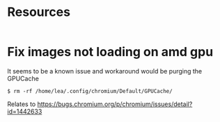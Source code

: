 # Resources
```text

```

# Fix images not loading on amd gpu
It seems to be a known issue and workaround would be purging the GPUCache
```shell
$ rm -rf /home/lea/.config/chromium/Default/GPUCache/
```
Relates to
https://bugs.chromium.org/p/chromium/issues/detail?id=1442633
